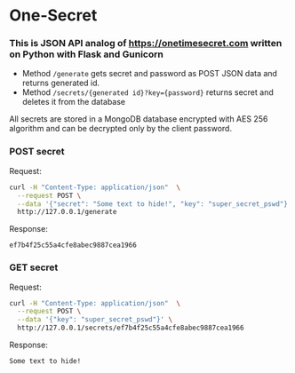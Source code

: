 # One-Secret

### This is JSON API analog of https://onetimesecret.com written on Python with Flask and Gunicorn


- Method ```/generate``` gets secret and password as POST JSON data and returns generated id.
- Method ```/secrets/{generated id}?key={password}``` returns secret and deletes it from the database

All secrets are stored in a MongoDB database encrypted with AES 256 algorithm and can be decrypted only by the client password.


### POST secret
Request:

```bash
curl -H "Content-Type: application/json"  \
  --request POST \
  --data '{"secret": "Some text to hide!", "key": "super_secret_pswd"}' \
  http://127.0.0.1/generate
```
  
Response:

```ef7b4f25c55a4cfe8abec9887cea1966```

### GET secret
Request:

```bash
curl -H "Content-Type: application/json"  \
  --request POST \
  --data '{"key": "super_secret_pswd"}' \
  http://127.0.0.1/secrets/ef7b4f25c55a4cfe8abec9887cea1966
```

Response:

```Some text to hide!```